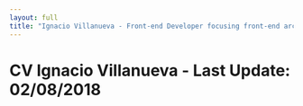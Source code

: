 ```yaml
---
layout: full
title: "Ignacio Villanueva - Front-end Developer focusing front-end architecture, front-end performance and responsive web design."
---
```


# CV Ignacio Villanueva - Last Update: 02/08/2018

